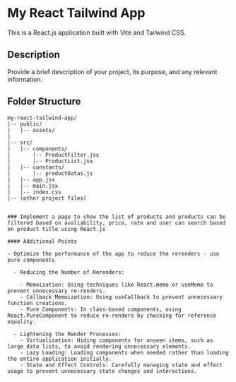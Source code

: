 # My React Tailwind App

This is a React.js application built with Vite and Tailwind CSS.

## Description

Provide a brief description of your project, its purpose, and any relevant information.

## Folder Structure

```plaintext
my-react-tailwind-app/
|-- public/
|   |-- assets/
|
|-- src/
|   |-- components/
|       |-- ProductFilter.jsx
|       |-- ProductList.jsx
|   |-- constants/
|       |-- productDatas.js
|   |-- app.jsx
|   |-- main.jsx
|   |-- index.css
|-- (other project files)


### Implement a page to show the list of products and products can be filtered based on avaliability, price, rate and user can search based on product title using React.js

#### Additional Points

- Optimize the performance of the app to reduce the rerenders - use pure components

  - Reducing the Number of Rerenders:

    - Memoization: Using techniques like React.memo or useMemo to prevent unnecessary re-renders.
    - Callback Memoization: Using useCallback to prevent unnecessary function creations.
    - Pure Components: In class-based components, using React.PureComponent to reduce re-renders by checking for reference equality.

  - Lightening the Render Processes:
    - Virtualization: Hiding components for unseen items, such as large data lists, to avoid rendering unnecessary elements.
    - Lazy Loading: Loading components when needed rather than loading the entire application initially.
    - State and Effect Controls: Carefully managing state and effect usage to prevent unnecessary state changes and interactions.

```
